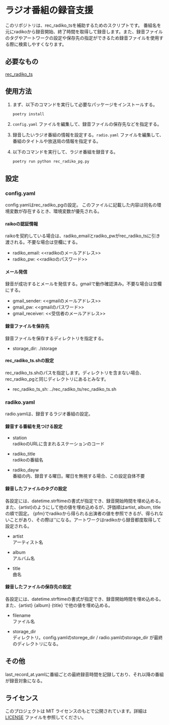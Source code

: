 # ラジオ番組の録音支援

このリポジトリは、rec_radiko_tsを補助するためのスクリプトです。
番組名を元にradikoから録音開始、終了時間を取得して録音します。また、録音ファイルのタグやアートワークの設定や保存先の指定ができるため録音ファイルを使用する際に検索しやすくなります。

## 必要なもの

[rec_radiko_ts](https://github.com/uru2/rec_radiko_ts)


## 使用方法

1. まず、以下のコマンドを実行して必要なパッケージをインストールする。

    ```bash
    poetry install
    ```

1. `config.yaml` ファイルを編集して、録音ファイルの保存先などを指定する。

1. 録音したいラジオ番組の情報を設定する。`radio.yaml` ファイルを編集して、番組のタイトルや放送局の情報を指定する。

1. 以下のコマンドを実行して、ラジオ番組を録音する。

    ```bash
    poetry run python rec_radiko_pg.py
    ```

## 設定

### config.yaml

config.yamlはrec_radiko_pgの設定。
このファイルに記載した内容は同名の環境変数が存在するとき、環境変数が優先される。

#### raikoの認証情報

raikoを契約している場合は、radiko_emailとradiko_pwがrec_radiko_tsに引き渡される。不要な場合は空欄にする。

- radiko_email: <<radikoのメールアドレス>>
- radiko_pw: <<radikoのパスワード>>

#### メール発信

録音が成功するとメールを発信する。gmailで動作確認済み。不要な場合は空欄にする。

- gmail_sender: <<gmailのメールアドレス>>
- gmail_pw: <<gmailのパスワード>>
- gmail_receiver: <<受信者のメールアドレス>>

#### 録音ファイルを保存先

録音ファイルを保存するディレクトリを指定する。

- storage_dir: ./storage

#### rec_radiko_ts.shの設定

rec_radiko_ts.shのパスを指定します。ディレクトリを含まない場合、rec_radiko_pgと同じディレクトリにあるとみなす。

- rec_radiko_ts_sh: ../rec_radiko_ts/rec_radiko_ts.sh

### radiko.yaml

radio.yamlは、録音するラジオ番組の設定。


#### 録音する番組を見つける設定

- station  
  radikoのURLに含まれるステーションのコード

- radiko_title  
  radikoの番組名

- radiko_dayw  
  番組の内、録音する曜日。曜日を無視する場合、この設定自体不要

#### 録音したファイルのタグの設定

各設定には、datetime.strftimeの書式が指定でき、録音開始時間を埋め込める。
また、{artist}のようにして他の値を埋め込めるが、評価順はartist, album, titleの順で固定。
{pfm}でradikoから得られる出演者の値を参照できるが、得られないことがあり、その際は''になる。アートワークはradikoから録音都度取得して設定される。

- artist  
  アーティスト名  

- album  
  アルバム名

- title  
  曲名


#### 録音したファイルの保存先の設定

各設定には、datetime.strftimeの書式が指定でき、録音開始時間を埋め込める。
また、{artist} {album} {title} で他の値を埋め込める。

- filename  
  ファイル名

- storage_dir  
  ディレクトリ。config.yamlのstorege_dir / radio.yamlのstorage_dir が最終のディレクトリになる。


## その他

last_record_at.yamlに番組ごとの最終録音時間を記録しており、それ以降の番組が録音対象になる。

## ライセンス

このプロジェクトは MIT ライセンスのもとで公開されています。詳細は [LICENSE](./LICENSE) ファイルを参照してください。
